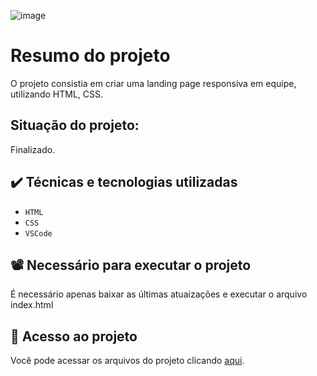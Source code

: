 ![image](https://user-images.githubusercontent.com/78986028/164982595-f276684d-01cd-4e9f-aefe-088454002b30.png)


# Resumo do projeto
O projeto consistia em criar uma landing page responsiva em equipe, utilizando HTML, CSS.
</br> <h2>Situação do projeto: </h2>Finalizado.

## ✔️ Técnicas e tecnologias utilizadas

- ``HTML``
- ``CSS``
- ``VSCode``

## 📽️ Necessário para executar o projeto
É necessário apenas baixar as últimas atuaizações e executar o arquivo index.html

## 📁 Acesso ao projeto
Você pode acessar os arquivos do projeto clicando [aqui](https://github.com/Programeiros/landing-prog).
